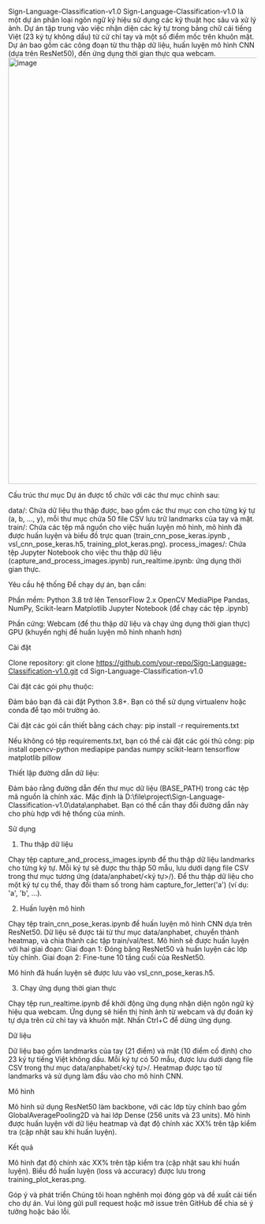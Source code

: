 Sign-Language-Classification-v1.0
Sign-Language-Classification-v1.0 là một dự án phân loại ngôn ngữ ký hiệu sử dụng các kỹ thuật học sâu và xử lý ảnh. Dự án tập trung vào việc nhận diện các ký tự trong bảng chữ cái tiếng Việt (23 ký tự không dấu) từ cử chỉ tay và một số điểm mốc trên khuôn mặt. Dự án bao gồm các công đoạn từ thu thập dữ liệu, huấn luyện mô hình CNN (dựa trên ResNet50), đến ứng dụng thời gian thực qua webcam.
<img width="700" height="862" alt="image" src="https://github.com/user-attachments/assets/c5e5c51d-ed29-48ee-890c-a12198716ef2" />


Cấu trúc thư mục
Dự án được tổ chức với các thư mục chính sau:

data/: Chứa dữ liệu thu thập được, bao gồm các thư mục con cho từng ký tự (a, b, ..., y), mỗi thư mục chứa 50 file CSV lưu trữ landmarks của tay và mặt.
train/: Chứa các tệp mã nguồn cho việc huấn luyện mô hình, mô hình đã được huấn luyện và biểu đồ trực quan  (train_cnn_pose_keras.ipynb , vsl_cnn_pose_keras.h5, training_plot_keras.png).
process_images/: Chứa tệp Jupyter Notebook cho việc thu thập dữ liệu (capture_and_process_images.ipynb) 
run_realtime.ipynb: ứng dụng thời gian thực.

Yêu cầu hệ thống
Để chạy dự án, bạn cần:

Phần mềm:
Python 3.8 trở lên
TensorFlow 2.x
OpenCV
MediaPipe
Pandas, NumPy, Scikit-learn
Matplotlib
Jupyter Notebook (để chạy các tệp .ipynb)


Phần cứng:
Webcam (để thu thập dữ liệu và chạy ứng dụng thời gian thực)
GPU (khuyến nghị để huấn luyện mô hình nhanh hơn)



Cài đặt

Clone repository:
git clone https://github.com/your-repo/Sign-Language-Classification-v1.0.git
cd Sign-Language-Classification-v1.0


Cài đặt các gói phụ thuộc:

Đảm bảo bạn đã cài đặt Python 3.8+. Bạn có thể sử dụng virtualenv hoặc conda để tạo môi trường ảo.

Cài đặt các gói cần thiết bằng cách chạy:
pip install -r requirements.txt


Nếu không có tệp requirements.txt, bạn có thể cài đặt các gói thủ công:
pip install opencv-python mediapipe pandas numpy scikit-learn tensorflow matplotlib pillow




Thiết lập đường dẫn dữ liệu:

Đảm bảo rằng đường dẫn đến thư mục dữ liệu (BASE_PATH) trong các tệp mã nguồn là chính xác. Mặc định là D:\file\project\Sign-Language-Classification-v1.0\data\anphabet. Bạn có thể cần thay đổi đường dẫn này cho phù hợp với hệ thống của mình.



Sử dụng
1. Thu thập dữ liệu

Chạy tệp capture_and_process_images.ipynb để thu thập dữ liệu landmarks cho từng ký tự.
Mỗi ký tự sẽ được thu thập 50 mẫu, lưu dưới dạng file CSV trong thư mục tương ứng (data/anphabet/<ký tự>/).
Để thu thập dữ liệu cho một ký tự cụ thể, thay đổi tham số trong hàm capture_for_letter('a') (ví dụ: 'a', 'b', ...).

2. Huấn luyện mô hình

Chạy tệp train_cnn_pose_keras.ipynb để huấn luyện mô hình CNN dựa trên ResNet50.
Dữ liệu sẽ được tải từ thư mục data/anphabet, chuyển thành heatmap, và chia thành các tập train/val/test.
Mô hình sẽ được huấn luyện với hai giai đoạn:
Giai đoạn 1: Đóng băng ResNet50 và huấn luyện các lớp tùy chỉnh.
Giai đoạn 2: Fine-tune 10 tầng cuối của ResNet50.


Mô hình đã huấn luyện sẽ được lưu vào vsl_cnn_pose_keras.h5.

3. Chạy ứng dụng thời gian thực

Chạy tệp run_realtime.ipynb để khởi động ứng dụng nhận diện ngôn ngữ ký hiệu qua webcam.
Ứng dụng sẽ hiển thị hình ảnh từ webcam và dự đoán ký tự dựa trên cử chỉ tay và khuôn mặt.
Nhấn Ctrl+C để dừng ứng dụng.

Dữ liệu

Dữ liệu bao gồm landmarks của tay (21 điểm) và mặt (10 điểm cố định) cho 23 ký tự tiếng Việt không dấu.
Mỗi ký tự có 50 mẫu, được lưu dưới dạng file CSV trong thư mục data/anphabet/<ký tự>/.
Heatmap được tạo từ landmarks và sử dụng làm đầu vào cho mô hình CNN.

Mô hình

Mô hình sử dụng ResNet50 làm backbone, với các lớp tùy chỉnh bao gồm GlobalAveragePooling2D và hai lớp Dense (256 units và 23 units).
Mô hình được huấn luyện với dữ liệu heatmap và đạt độ chính xác XX% trên tập kiểm tra (cập nhật sau khi huấn luyện).

Kết quả

Mô hình đạt độ chính xác XX% trên tập kiểm tra (cập nhật sau khi huấn luyện).
Biểu đồ huấn luyện (loss và accuracy) được lưu trong training_plot_keras.png.

Góp ý và phát triển
Chúng tôi hoan nghênh mọi đóng góp và đề xuất cải tiến cho dự án. Vui lòng gửi pull request hoặc mở issue trên GitHub để chia sẻ ý tưởng hoặc báo lỗi.
